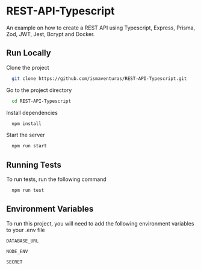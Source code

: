 
# REST-API-Typescript

An example on how to create a REST API using Typescript, Express, Prisma, Zod, JWT, Jest, Bcrypt and Docker.

## Run Locally

Clone the project

```bash
  git clone https://github.com/ismaventuras/REST-API-Typescript.git
```

Go to the project directory

```bash
  cd REST-API-Typescript
```

Install dependencies

```bash
  npm install
```

Start the server

```bash
  npm run start
```


## Running Tests

To run tests, run the following command

```bash
  npm run test
```


## Environment Variables

To run this project, you will need to add the following environment variables to your .env file

`DATABASE_URL`

`NODE_ENV`

`SECRET`

